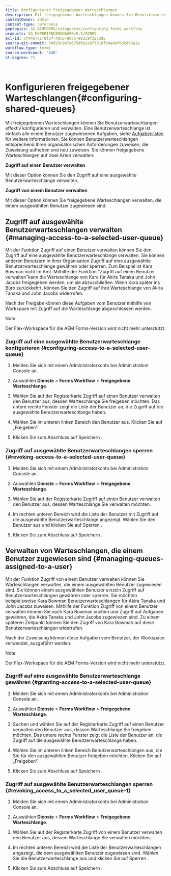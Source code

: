 ```yaml
---
title: Konfigurieren freigegebener Warteschlangen
description: Mit freigegebenen Warteschlangen können Sie Benutzerwarteschlangen effektiv konfigurieren und verwalten. Erfahren Sie, wie Sie freigegebene Warteschlangen konfigurieren.
contentOwner: admin
content-type: reference
geptopics: SG_AEMFORMS/categories/configuring_forms_workflow
products: SG_EXPERIENCEMANAGER/6.5/FORMS
exl-id: 5f4467c1-0f3f-4dc6-9bd5-98259f327295
source-git-commit: 50d29c967a675db92e077916fb4adef6d2d98a1a
workflow-type: tm+mt
source-wordcount: '640'
ht-degree: 7%

---
```


# Konfigurieren freigegebener Warteschlangen{#configuring-shared-queues}

Mit freigegebenen Warteschlangen können Sie Benutzerwarteschlangen effektiv konfigurieren und verwalten. Eine Benutzerwarteschlange ist einfach alle einem Benutzer zugewiesenen Aufgaben, siehe [Aufgabenlisten](https://help.adobe.com/de_DE/livecycle/11.0/WorkspaceHelp/WS92d06802c76abadb-2b6ab502126beb6ba2f-7ffc.2.html) für weitere Informationen. Sie können Benutzerwarteschlangen entsprechend Ihren organisatorischen Anforderungen zuweisen, die Zuweisung aufheben und neu zuweisen. Sie können freigegebene Warteschlangen auf zwei Arten verwalten:

**Zugriff auf einen Benutzer verwalten**

Mit dieser Option können Sie den Zugriff auf eine ausgewählte Benutzerwarteschlange verwalten.

**Zugriff von einem Benutzer verwalten**

Mit dieser Option können Sie freigegebene Warteschlangen verwalten, die einem ausgewählten Benutzer zugewiesen sind.

## Zugriff auf ausgewählte Benutzerwarteschlangen verwalten {#managing-access-to-a-selected-user-queue}

Mit der Funktion Zugriff auf einen Benutzer verwalten können Sie den Zugriff auf eine ausgewählte Benutzerwarteschlange verwalten. Sie können anderen Benutzern in Ihrer Organisation Zugriff auf eine ausgewählte Benutzerwarteschlange gewähren oder sperren. Zum Beispiel ist Kara Bowman nicht im Amt. Mithilfe der Funktion &quot;Zugriff auf einen Benutzer verwalten&quot;kann die Warteschlange von Kara für Akira Tanaka und John Jacobs freigegeben werden, um sie abzuschließen. Wenn Kara später ins Büro zurückkehrt, können Sie den Zugriff auf ihre Warteschlange von Akira Tanaka und John Jacobs widerrufen.

Nach der Freigabe können diese Aufgaben vom Benutzer mithilfe von Workspace mit Zugriff auf die Warteschlange abgeschlossen werden.

>[!NOTE]
>
>Der Flex-Workspace für die AEM Forms-Version wird nicht mehr unterstützt.

### Zugriff auf eine ausgewählte Benutzerwarteschlange konfigurieren {#configuring-access-to-a-selected-user-queue}

1. Melden Sie sich mit einem Administratorkonto bei Administration Console an.
1. Auswählen **Dienste** > **Forms Workflow** > **Freigegebene Warteschlange**.

1. Wählen Sie auf der Registerkarte Zugriff auf einen Benutzer verwalten den Benutzer aus, dessen Warteschlange Sie freigeben möchten. Das untere rechte Fenster zeigt die Liste der Benutzer an, die Zugriff auf die ausgewählte Benutzerwarteschlange haben.
1. Wählen Sie im unteren linken Bereich den Benutzer aus. Klicken Sie auf „Freigeben“.
1. Klicken Sie zum Abschluss auf Speichern .

### Zugriff auf ausgewählte Benutzerwarteschlangen sperren {#revoking-access-to-a-selected-user-queue}

1. Melden Sie sich mit einem Administratorkonto bei Administration Console an.
1. Auswählen **Dienste** > **Forms Workflow** > **Freigegebene Warteschlange**.

1. Wählen Sie auf der Registerkarte Zugriff auf einen Benutzer verwalten den Benutzer aus, dessen Warteschlange Sie verwalten möchten.
1. Im rechten unteren Bereich wird die Liste der Benutzer mit Zugriff auf die ausgewählte Benutzerwarteschlange angezeigt. Wählen Sie den Benutzer aus und klicken Sie auf Sperren .
1. Klicken Sie zum Abschluss auf Speichern .

## Verwalten von Warteschlangen, die einem Benutzer zugewiesen sind {#managing-queues-assigned-to-a-user}

Mit der Funktion Zugriff von einem Benutzer verwalten können Sie Warteschlangen verwalten, die einem ausgewählten Benutzer zugewiesen sind. Sie können einem ausgewählten Benutzer einzeln Zugriff auf Benutzerwarteschlangen gewähren oder sperren. Sie möchten beispielsweise Kara Bowman Benutzerwarteschlangen für Akira Tanaka und John Jacobs zuweisen. Mithilfe der Funktion Zugriff von einem Benutzer verwalten können Sie nach Kara Bowman suchen und Zugriff auf Aufgaben gewähren, die Akira Tanaka und John Jacobs zugewiesen sind. Zu einem späteren Zeitpunkt können Sie den Zugriff von Kara Bowman auf diese Benutzerwarteschlangen widerrufen.

Nach der Zuweisung können diese Aufgaben vom Benutzer, der Workspace verwendet, ausgeführt werden.

>[!NOTE]
>
>Der Flex-Workspace für die AEM Forms-Version wird nicht mehr unterstützt.

### Zugriff auf eine ausgewählte Benutzerwarteschlange gewähren {#granting-access-to-a-selected-user-queue}

1. Melden Sie sich mit einem Administratorkonto bei Administration Console an.
1. Auswählen **Dienste** > **Forms Workflow** > **Freigegebene Warteschlange**.

1. Suchen und wählen Sie auf der Registerkarte Zugriff auf einen Benutzer verwalten den Benutzer aus, dessen Warteschlange Sie freigeben möchten. Das untere rechte Fenster zeigt die Liste der Benutzer an, die Zugriff auf die ausgewählte Benutzerwarteschlange haben.
1. Wählen Sie im unteren linken Bereich Benutzerwarteschlangen aus, die Sie für den ausgewählten Benutzer freigeben möchten. Klicken Sie auf „Freigeben“.
1. Klicken Sie zum Abschluss auf Speichern .

### Zugriff auf ausgewählte Benutzerwarteschlangen sperren {#revoking_access_to_a_selected_user_queue-1}

1. Melden Sie sich mit einem Administratorkonto bei Administration Console an.
1. Auswählen **Dienste** > **Forms Workflow** > **Freigegebene Warteschlange**.

1. Wählen Sie auf der Registerkarte Zugriff von einem Benutzer verwalten den Benutzer aus, dessen Warteschlange Sie verwalten möchten.
1. Im rechten unteren Bereich wird die Liste der Benutzerwarteschlangen angezeigt, die dem ausgewählten Benutzer zugewiesen sind. Wählen Sie die Benutzerwarteschlange aus und klicken Sie auf Sperren .
1. Klicken Sie zum Abschluss auf Speichern .
